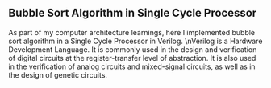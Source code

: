 ## Bubble Sort Algorithm in Single Cycle Processor ##

As part of my computer architecture learnings, here I implemented bubble sort algorithm in a Single Cycle Processor in Verilog. \nVerilog is a Hardware Development Language. It is commonly used in the design and verification of digital circuits at the register-transfer level of abstraction. It is also used in the verification of analog circuits and mixed-signal circuits, as well as in the design of genetic circuits. 